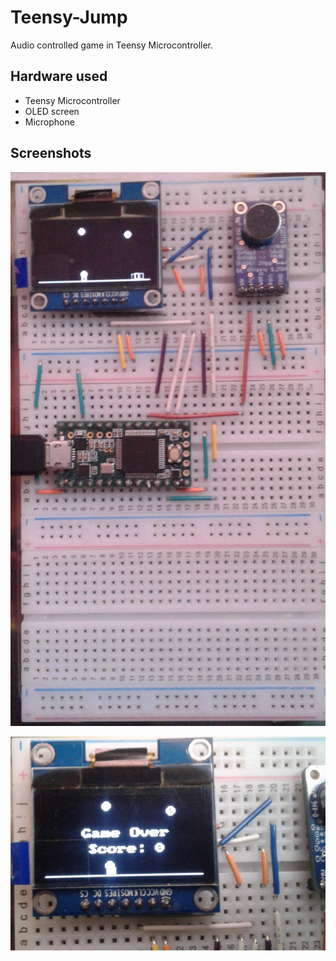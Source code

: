 # Teensy-Jump
Audio controlled game in Teensy Microcontroller.

## Hardware used
- Teensy Microcontroller
- OLED screen
- Microphone



## Screenshots
![Alt text](/circutry.jpg)

![Alt text](/screen.jpg)
